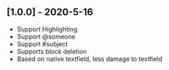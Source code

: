 ## [1.0.0] - 2020-5-16

-   Support Highlighting
-   Support @someone
-   Support #subject
-   Supports block deletion
-   Based on native textfield, less damage to textfield

